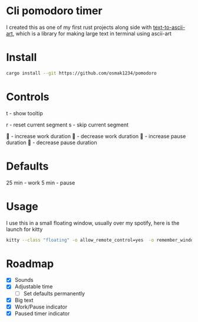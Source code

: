 # Cli pomodoro timer

I created this as one of my first rust projects along side with [text-to-ascii-art](https://crates.io/crates/text-to-ascii-art), which is a library for
making large text in terminal using ascii-art

# Install

```bash
cargo install --git https://github.com/osmak1234/pomodoro
```

# Controls

t - show tooltip

r - reset current segment
s - skip current segment

󱦲 - increase work duration
󱦳 - decrease work duration
󱦱 - increase pause duration
󱦰 - decrease pause duration

# Defaults

25 min - work
5 min - pause

# Usage

I use this in a small floating window, usually over my spotify, here is the launch for kitty

```bash
kitty --class "floating" -o allow_remote_control=yes  -o remember_window_size=nom  -o initial_window_width=500 -o initial_window_height=350 pomodoro
```

# Roadmap

- [x] Sounds
- [x] Adjustable time
  - [ ] Set defaults permanently
- [x] Big text
- [x] Work/Pause indicator
- [x] Paused timer indicator
